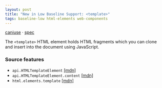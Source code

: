 ```yaml
---
layout: post
title: "New in Low Baseline Support: <template>"
tags: baseline-low html-elements web-components
---
```


[caniuse](https://caniuse.com/?search=template) · [spec](https://html.spec.whatwg.org/multipage/scripting.html#the-template-element)

The `<template>` HTML element holds HTML fragments which you can clone and insert into the document using JavaScript.

### Source features

- ``api.HTMLTemplateElement`` [[mdn]](https://developer.mozilla.org/en-US/search?q=api.HTMLTemplateElement)
- ``api.HTMLTemplateElement.content`` [[mdn]](https://developer.mozilla.org/en-US/search?q=api.HTMLTemplateElement.content)
- ``html.elements.template`` [[mdn]](https://developer.mozilla.org/en-US/search?q=html.elements.template)
